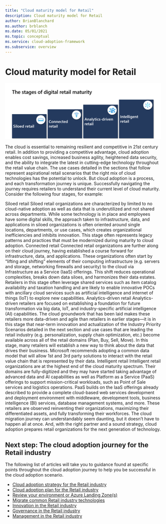```yaml
---
title: "Cloud maturity model for Retail"
description: Cloud maturity model for Retail
author: BrianBlanchard
ms.author: brblanch
ms.date: 05/01/2021
ms.topic: conceptual
ms.service: cloud-adoption-framework
ms.subservice: overview
---
```


# Cloud maturity model for Retail

[![Retail cloud maturity](./media/maturity-model.png)](./media/maturity-model.png#lightbox)


The cloud is essential to remaining resilient and competitive in 21st century retail. In addition to providing a competitive advantage, cloud adoption enables cost savings, increased business agility, heightened data security, and the ability to integrate the latest in cutting-edge technology throughout the retail value chain.
The use cases detailed in the sections that follow represent aspirational retail scenarios that the right mix of cloud technologies has the potential to unlock. But cloud adoption is a process, and each transformation journey is unique. 
Successfully navigating the journey requires retailers to understand their current level of cloud maturity. Consider the following four stages, for example:
 
Siloed retail
Siloed retail organizations are characterized by limited to no cloud-native adoption as well as data that is underutilized and not shared across departments. While some technology is in place and employees have some digital skills, the approach taken to infrastructure, data, and applications in siloed organizations is often oriented around single locations, departments, or use cases, which creates organizational inefficiencies and inhibits innovation. This stage often represents legacy patterns and practices that must be modernized during maturity to cloud adoption.
Connected retail
Connected retail organizations are further along on their cloud journey, having established a course forward for infrastructure, data, and applications. These organizations often start by “lifting and shifting” elements of their computing infrastructure (e.g. servers and storage, networking firewalls and security) to the cloud via Infrastructure as a Service (IaaS) offerings. This shift reduces operational complexities, breaks down data siloes, and harmonizes their data estates. Retailers in this stage often leverage shared services such as item catalog availability and taxation handling and are likely to enable innovative POCs with ancillary cloud services such as artificial intelligence and internet of things (IoT) to explore new capabilities.
Analytics-driven retail
Analytics-driven retailers are focused on establishing a foundation for future transformation via big data, IoT, and industry-specific artificial intelligence (AI) capabilities. The cloud groundwork that has been laid makes these retailers more data-driven and agile than retailers in earlier stages—it is in this stage that near-term innovation and actualization of the Industry Priority Scenarios detailed in the next section and use cases that are leading the retail industry (e.g. personalization, supply chain optimization, etc.) become available across all of the retail domains (Plan, Buy, Sell, Move). In this stage, many retailers will establish a new way to think about the data that drives their business. Microsoft recommends adopting a common data model that will allow 1st and 3rd party solutions to interact with the retail value chain that is represented by their data.
Intelligent retail
Intelligent retail organizations are at the highest end of the cloud maturity spectrum. Their domains are fully-digitized and they may have started taking advantage of advanced data and AI capabilities as well as Platform as a Service (PaaS) offerings to support mission-critical workloads, such as Point of Sale services and logistics operations. PaaS builds on the IaaS offerings already described to provide a complete cloud-based web services development and deployment environment with middleware, development tools, business intelligence (BI) services, database management systems, and more. These retailers are observed reinventing their organizations, maximizing their differentiated assets, and fully transforming their workforces. 
The cloud migration journey can understandably seem daunting, but it doesn’t have to happen all at once. And, with the right partner and a sound strategy, cloud adoption prepares retail organizations for the next generation of technology.

## Next step: The cloud adoption journey for the Retail industry

The following list of articles will take you to guidance found at specific points throughout the cloud adoption journey to help you be successful in the cloud adoption scenario.

- [Cloud adoption strategy for the Retail industry](./strategy.md)
- [Cloud adoption plan for the Retail industry](./plan.md)
- [Review your environment or Azure Landing Zone(s)](./ready.md)
- [Migrate common Retail industry technologies](./migrate.md)
- [Innovation in the Retail industry](./innovate.md)
- [Governance in the Retail industry](./govern.md)
- [Management in the Retail industry](./manage.md)
